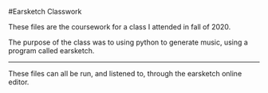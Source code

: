 #Earsketch Classwork

These files are the coursework for a class I attended in fall of 2020.

The purpose of the class was to using python to generate music, using a program called earsketch.

-----

These files can all be run, and listened to, through the earsketch online editor.
